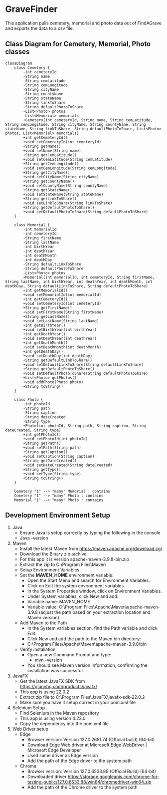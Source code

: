 # GraveFinder

This application pulls cemetery, memorial and photo data out of FindAGrave and exports the data to a csv file.

## Class Diagram for Cemetery, Memorial, Photo classes

```mermaid
classDiagram
    class Cemetery {
        -int cemeteryId
        -String name
        -String cemLatitude
        -String cemLongitude
        -String cityName
        -String countyName
        -String stateName
        -String linkToShare
        -String defaultPhotoToShare
        -List<Photo> photos
        -List<Memorial> memorials
        +Cemetery(int cemeteryId, String name, String cemLatitude, String cemLongitude, String cityName, String countyName, String stateName, String linkToShare, String defaultPhotoToShare, List<Photo> photos, List<Memorial> memorials)
        +int getCemeteryId()
        +void setCemeteryId(int cemeteryId)
        +String getName()
        +void setName(String name)
        +String getCemLatitude()
        +void setCemLatitude(String cemLatitude)
        +String getCemLongitude()
        +void setCemLongitude(String cemLongitude)
        +String getCityName()
        +void setCityName(String cityName)
        +String getCountyName()
        +void setCountyName(String countyName)
        +String getStateName()
        +void setStateName(String stateName)
        +String getLinkToShare()
        +void setLinkToShare(String linkToShare)
        +String getDefaultPhotoToShare()
        +void setDefaultPhotoToShare(String defaultPhotoToShare)
    }

    class Memorial {
        -int memorialId
        -int cemeteryId
        -String firstName
        -String lastName
        -int birthYear
        -int deathYear
        -int deathMonth
        -int deathDay
        -String defaultLinkToShare
        -String defaultPhotoToShare
        -List<Photo> photos
        +Memorial(int memorialId, int cemeteryId, String firstName, String lastName, int birthYear, int deathYear, int deathMonth, int deathDay, String defaultLinkToShare, String defaultPhotoToShare)
        +int getMemorialId()
        +void setMemorialId(int memorialId)
        +int getCemeteryId()
        +void setCemeteryId(int cemeteryId)
        +String getFirstName()
        +void setFirstName(String firstName)
        +String getLastName()
        +void setLastName(String lastName)
        +int getBirthYear()
        +void setBirthYear(int birthYear)
        +int getDeathYear()
        +void setDeathYear(int deathYear)
        +int getDeathMonth()
        +void setDeathMonth(int deathMonth)
        +int getDeathDay()
        +void setDeathDay(int deathDay)
        +String getDefaultLinkToShare()
        +void setDefaultLinkToShare(String defaultLinkToShare)
        +String getDefaultPhotoToShare()
        +void setDefaultPhotoToShare(String defaultPhotoToShare)
        +List<Photo> getPhotos()
        +void addPhoto(Photo photo)
        +String toString()
    }

    class Photo {
        -int photoId
        -String path
        -String caption
        -String dateCreated
        -String type
        +Photo(int photoId, String path, String caption, String dateCreated, String type)
        +int getPhotoId()
        +void setPhotoId(int photoId)
        +String getPath()
        +void setPath(String path)
        +String getCaption()
        +void setCaption(String caption)
        +String getDateCreated()
        +void setDateCreated(String dateCreated)
        +String getType()
        +void setType(String type)
        +String toString()
    }

    Cemetery "1" --> "many" Memorial : contains
    Cemetery "1" --> "many" Photo : contains
    Memorial "1" --> "many" Photo : contains
```

## Development Environment Setup

1.  Java
    - Ensure Java is setup correctly by typing the following in the console
    - Java -version
2.  Maven
    - Install the latest Maven from https://maven.apache.org/download.cgi
    - Download the Binary zip archive
    - For this app it is version apache-maven-3.9.8-bin.zip
    - Extract the zip to C:\Program Files\Maven
    - Setup Environment Variables
    - Set the **MAVEN_HOME** environment variable:
      - Open the Start Menu and search for Environment Variables.
      - Click on Edit the system environment variables.
      - In the System Properties window, click on Environment Variables.
      - Under System variables, click New and add:
      - Variable name: MAVEN_HOME
      - Variable value: C:\Program Files\Apache\Maven\apache-maven-3.9.8 (adjust the path based on your extraction location and Maven version).
    - Add Maven to the Path
      - In the System variables section, find the Path variable and click Edit.
      - Click New and add the path to the Maven bin directory:
      - C:\Program Files\Apache\Maven\apache-maven-3.9.8\bin
    - Verify installation
      - Open a new Command Prompt and type:
        - mvn -version
      - You should see Maven version information, confirming the installation was successful.
3.  JavaFX
    - Get the latest JavaFX SDK from https://gluonhq.com/products/javafx/
    - This app is using 22.0.2
    - Extract zip file to C:\Program Files\JavaFX\javafx-sdk-22.0.2
    - Make sure you have it setup correct in your pom.xml file
4.  Selenium Setup
    - Find Selenium in the Maven repository
    - This app is using version 4.23.0
    - Copy the dependency into the pom.xml file
5.  Web Driver setup
    - Edge
      - Browser version: Version 127.0.2651.74 (Official build) (64-bit)
      - Download Edge Web driver at Microsoft Edge WebDriver | Microsoft Edge Developer
      - Used same driver as Edge version
      - Add the path of the Edge driver to the system path
    - Chrome
      - Browser version: Version 127.0.6533.89 (Official Build) (64-bit)
      - Downloaded driver https://storage.googleapis.com/chrome-for-testing-public/127.0.6533.88/win64/chromedriver-win64.zip
      - Add the path of the Chrome driver to the system path

